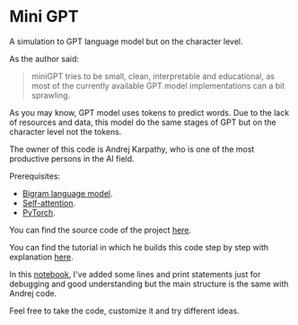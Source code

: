 # Mini GPT
A simulation to GPT language model but on the character level.

As the author said:
>    miniGPT tries to be small, clean, interpretable and educational, as most of the currently available GPT model implementations can a bit sprawling.

As you may know, GPT model uses tokens to predict words. Due to the lack of resources and data, this model do the same stages of GPT but on the character level not the tokens.

The owner of this code is Andrej Karpathy, who is one of the most productive persons in the AI field.

Prerequisites:
- [Bigram language model](https://www.analyticsvidhya.com/blog/2019/08/comprehensive-guide-language-model-nlp-python-code/#:~:text=A%20bigram%20language%20model%20is,in%20a%20text%20or%20sentence.).
- [Self-attention](https://medium.com/@geetkal67/attention-networks-a-simple-way-to-understand-self-attention-f5fb363c736d).
- [PyTorch](https://pytorch.org/).

You can find the source code of the project [here](https://github.com/karpathy/minGPT?tab=readme-ov-file).

You can find the tutorial in which he builds this code step by step with explanation [here](https://youtu.be/kCc8FmEb1nY?si=psCig6GBKbVHWXVH).

In this [notebook](https://colab.research.google.com/drive/1kNY87MIVt6Yifi0mSO9Gtr0mj_Q_iclo?usp=sharing), I've added some lines and print statements just for debugging and good understanding but the main structure is the same with Andrej code.

Feel free to take the code, customize it and try different ideas.